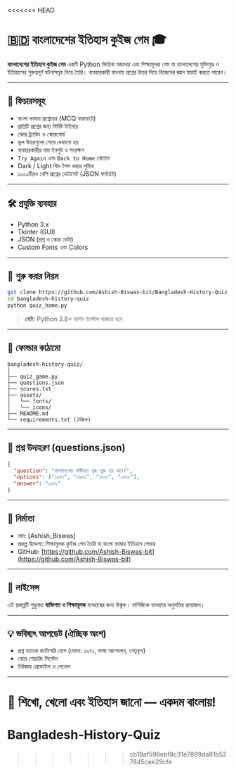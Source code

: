 <<<<<<< HEAD

# 🇧🇩 বাংলাদেশের ইতিহাস কুইজ গেম 🎓

**বাংলাদেশের ইতিহাস কুইজ গেম** একটি Python ভিত্তিক মজাদার এবং শিক্ষামূলক গেম যা বাংলাদেশের মুক্তিযুদ্ধ ও ইতিহাসের গুরুত্বপূর্ণ ঘটনাসমূহ নিয়ে তৈরি। ব্যবহারকারী বাংলায় প্রশ্নের উত্তর দিয়ে নিজেদের জ্ঞান যাচাই করতে পারেন।

---

## 📌 ফিচারসমূহ

- বাংলা ভাষায় প্রশ্নোত্তর (MCQ ফরম্যাটে)
- প্রতিটি প্রশ্নের জন্য নির্দিষ্ট টাইমার
- স্কোর ট্র্যাকিং ও স্কোরবোর্ড
- ভুল উত্তরগুলো শেষে দেখানো হয়
- ব্যবহারকারীর নাম ইনপুট ও সংরক্ষণ
- `Try Again` এবং `Back to Home` বোতাম
- Dark / Light থিম টগল করার সুবিধা
- ১০০০টিরও বেশি প্রশ্নের ডেটাসেট (JSON ফর্ম্যাটে)

---

## 🛠 প্রযুক্তি ব্যবহার

- Python 3.x
- Tkinter (GUI)
- JSON (প্রশ্ন ও স্কোর ডেটা)
- Custom Fonts এবং Colors

---

## 🚀 শুরু করার নিয়ম

```bash
git clone https://github.com/Ashish-Biswas-bit/Bangladesh-History-Quiz
cd bangladesh-history-quiz
python quiz_home.py
```

> **নোট:** Python 3.8+ ভার্সন ইনস্টল থাকতে হবে

---

## 📁 ফোল্ডার কাঠামো

```
bangladesh-history-quiz/
│
├── quiz_game.py
├── questions.json
├── scores.txt
├── assets/
│   └── fonts/
│   └── icons/
├── README.md
└── requirements.txt (ঐচ্ছিক)
```

---

## 🧠 প্রশ্ন উদাহরণ (questions.json)

```json
{
  "question": "বাংলাদেশের স্বাধীনতা যুদ্ধ শুরু হয় কবে?",
  "options": ["১৯৪৭", "১৯৫২", "১৯৭১", "১৯৭৫"],
  "answer": "১৯৭১"
}
```

---

## 👤 নির্মাতা

- নাম: [Ashish_Biswas]
- প্রকল্প উদ্দেশ্য: শিক্ষামূলক কুইজ গেম তৈরি যা বাংলা ভাষায় ইতিহাস শেখায়
- GitHub: [https://github.com/Ashish-Biswas-bit](https://github.com/Ashish-Biswas-bit)

---

## 📝 লাইসেন্স

এই প্রকল্পটি শুধুমাত্র **ব্যক্তিগত ও শিক্ষামূলক** ব্যবহারের জন্য উন্মুক্ত। বাণিজ্যিক ব্যবহারে অনুমতির প্রয়োজন।

---

## 💡 ভবিষ্যৎ আপডেট (ঐচ্ছিক অংশ)

- প্রশ্ন ব্যাংকে ক্যাটাগরি যোগ (যেমন: ১৯৭১, ভাষা আন্দোলন, নেতৃবৃন্দ)
- স্কোর শেয়ারিং সিস্টেম
- ইউজার প্রোফাইল ও লেভেল

---

🎉 শিখো, খেলো এবং ইতিহাস জানো — একদম বাংলায়!
=======
# Bangladesh-History-Quiz
>>>>>>> cb19af596ebf8c31e7899da81b527845cee29cfe
